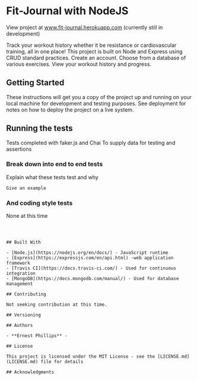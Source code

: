 # Fit-Journal with NodeJS

View project at www.fit-journal.herokuapp.com (currently still in development)

Track your workout history whether it be resistance or cardiovascular training, all in one place!
This project is built on Node and Express using CRUD standard practices.
Create an account.
Choose from a database of various exercises.
View your workout history and progress.

## Getting Started

These instructions will get you a copy of the project up and running on your local machine for development and testing purposes. See deployment for notes on how to deploy the project on a live system.

## Running the tests

Tests completed with faker.js and Chai
To supply data for testing and assertions

### Break down into end to end tests

Explain what these tests test and why

```
Give an example
```

### And coding style tests

None at this time

```



## Built With

- [Node.js](https://nodejs.org/en/docs/) - JavaScript runtime
- [Express](https://expressjs.com/en/api.html) -web application framework
- [Travis CI](https://docs.travis-ci.com/) - Used for continuous integration
- [MongoDB](https://docs.mongodb.com/manual/) - Used for database management

## Contributing

Not seeking contribution at this time.

## Versioning

## Authors

- **Ernest Phillips** -

## License

This project is licensed under the MIT License - see the [LICENSE.md](LICENSE.md) file for details

## Acknowledgments
```
